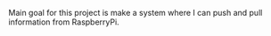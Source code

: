 Main goal for this project is make a system where I can push and pull information from RaspberryPi. 
